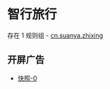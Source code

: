 # 智行旅行

存在 1 规则组 - [cn.suanya.zhixing](/src/apps/cn.suanya.zhixing.ts)

## 开屏广告

- [快照-0](https://i.gkd.li/import/12739122)
